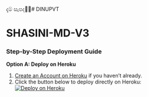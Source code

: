 දැම් සැපද🥱✊# DINUPVT

# SHASINI-MD-V3

### **Step-by-Step Deployment Guide**

**Option A: Deploy on Heroku**
1. [Create an Account on Heroku](https://signup.heroku.com/) if you haven’t already.
2. Click the button below to deploy directly on Heroku:
   <br>
   <a href='https://dashboard.heroku.com/new?template=https://github.com/shasni-md/SHASINI-MD-V3.git' target="_blank">
      <img alt='Deploy on Heroku' src='https://img.shields.io/badge/-DEPLOY-purple?style=for-the-badge&logo=heroku&logoColor=white'/>
   </a>


